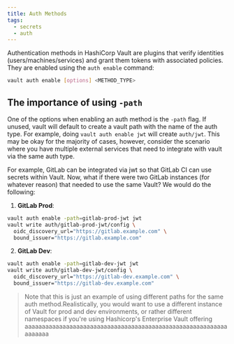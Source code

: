 ```yaml
---
title: Auth Methods
tags:
  - secrets
  - auth
---
```

Authentication methods in HashiCorp Vault are plugins that verify identities (users/machines/services) and grant them tokens with associated policies. They are enabled using the `auth enable` command:

```bash
vault auth enable [options] <METHOD_TYPE>
```
## The importance of using `-path` 
One of the options when enabling an auth method is the `-path` flag. If unused, vault will default to create a vault path with the name of the auth type. For example, doing `vault auth enable jwt` will create `auth/jwt`. This may be okay for the majority of cases, however, consider the scenario where you have multiple external services that need to integrate with vault via the same auth type. 

For example, GitLab can be integrated via jwt so that GitLab CI can use secrets within Vault. Now, what if there were two GitLab instances (for whatever reason) that needed to use the same Vault? We would do the following:

1. **GitLab Prod**:  
```bash
vault auth enable -path=gitlab-prod-jwt jwt
vault write auth/gitlab-prod-jwt/config \
  oidc_discovery_url="https://gitlab.example.com" \
  bound_issuer="https://gitlab.example.com"
```

2. **GitLab Dev**:  
```bash
vault auth enable -path=gitlab-dev-jwt jwt
vault write auth/gitlab-dev-jwt/config \
  oidc_discovery_url="https://gitlab-dev.example.com" \
  bound_issuer="https://gitlab-dev.example.com"
```

>Note that this is just an example of using different paths for the same auth method.Realistically, you would want to use a different instance of Vault for prod and dev environments, or rather different namespaces if you're using Hashicorp's Enterprise Vault offering aaaaaaaaaaaaaaaaaaaaaaaaaaaaaaaaaaaaaaaaaaaaaaaaaaaaaaaaaaaaaaaaaa